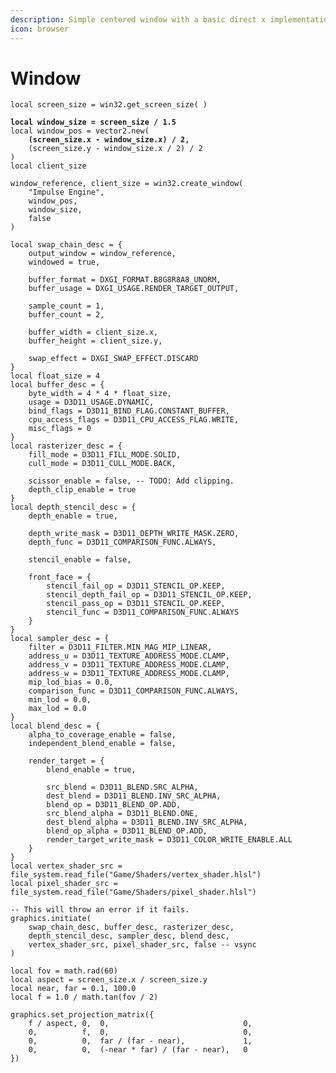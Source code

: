 ```yaml
---
description: Simple centered window with a basic direct x implementation.
icon: browser
---
```


# Window

<pre class="language-lua" data-title="Window.lua" data-line-numbers><code class="lang-lua">local screen_size = win32.get_screen_size( )

<strong>local window_size = screen_size / 1.5
</strong>local window_pos = vector2.new(
<strong>    (screen_size.x - window_size.x) / 2,
</strong>    (screen_size.y - window_size.x / 2) / 2
)
local client_size

window_reference, client_size = win32.create_window(
    "Impulse Engine", 
    window_pos, 
    window_size,
    false
)

local swap_chain_desc = {
    output_window = window_reference,
    windowed = true,

    buffer_format = DXGI_FORMAT.B8G8R8A8_UNORM,
    buffer_usage = DXGI_USAGE.RENDER_TARGET_OUTPUT,
    
    sample_count = 1,
    buffer_count = 2,

    buffer_width = client_size.x,
    buffer_height = client_size.y,

    swap_effect = DXGI_SWAP_EFFECT.DISCARD
}
local float_size = 4
local buffer_desc = {
    byte_width = 4 * 4 * float_size,
    usage = D3D11_USAGE.DYNAMIC,
    bind_flags = D3D11_BIND_FLAG.CONSTANT_BUFFER,
    cpu_access_flags = D3D11_CPU_ACCESS_FLAG.WRITE,
    misc_flags = 0
}
local rasterizer_desc = {
    fill_mode = D3D11_FILL_MODE.SOLID,
    cull_mode = D3D11_CULL_MODE.BACK,

    scissor_enable = false, -- TODO: Add clipping.
    depth_clip_enable = true
}
local depth_stencil_desc = {
    depth_enable = true,

    depth_write_mask = D3D11_DEPTH_WRITE_MASK.ZERO, 
    depth_func = D3D11_COMPARISON_FUNC.ALWAYS,

    stencil_enable = false,
    
    front_face = {
        stencil_fail_op = D3D11_STENCIL_OP.KEEP,
        stencil_depth_fail_op = D3D11_STENCIL_OP.KEEP,
        stencil_pass_op = D3D11_STENCIL_OP.KEEP,
        stencil_func = D3D11_COMPARISON_FUNC.ALWAYS
    }
}
local sampler_desc = {
    filter = D3D11_FILTER.MIN_MAG_MIP_LINEAR,
    address_u = D3D11_TEXTURE_ADDRESS_MODE.CLAMP,
    address_v = D3D11_TEXTURE_ADDRESS_MODE.CLAMP,
    address_w = D3D11_TEXTURE_ADDRESS_MODE.CLAMP,
    mip_lod_bias = 0.0,
    comparison_func = D3D11_COMPARISON_FUNC.ALWAYS,
    min_lod = 0.0,
    max_lod = 0.0
}
local blend_desc = {
    alpha_to_coverage_enable = false,
    independent_blend_enable = false,

    render_target = {
        blend_enable = true,
        
        src_blend = D3D11_BLEND.SRC_ALPHA,
        dest_blend = D3D11_BLEND.INV_SRC_ALPHA,
        blend_op = D3D11_BLEND_OP.ADD,
        src_blend_alpha = D3D11_BLEND.ONE,
        dest_blend_alpha = D3D11_BLEND.INV_SRC_ALPHA,
        blend_op_alpha = D3D11_BLEND_OP.ADD,
        render_target_write_mask = D3D11_COLOR_WRITE_ENABLE.ALL
    }
}
local vertex_shader_src = file_system.read_file("Game/Shaders/vertex_shader.hlsl")
local pixel_shader_src = file_system.read_file("Game/Shaders/pixel_shader.hlsl")

-- This will throw an error if it fails.
graphics.initiate(
    swap_chain_desc, buffer_desc, rasterizer_desc,
    depth_stencil_desc, sampler_desc, blend_desc,
    vertex_shader_src, pixel_shader_src, false -- vsync
)

local fov = math.rad(60)
local aspect = screen_size.x / screen_size.y
local near, far = 0.1, 100.0
local f = 1.0 / math.tan(fov / 2)

graphics.set_projection_matrix({
    f / aspect, 0,  0,                              0,
    0,          f,  0,                              0,
    0,          0,  far / (far - near),             1,
    0,          0,  (-near * far) / (far - near),   0
})
</code></pre>
